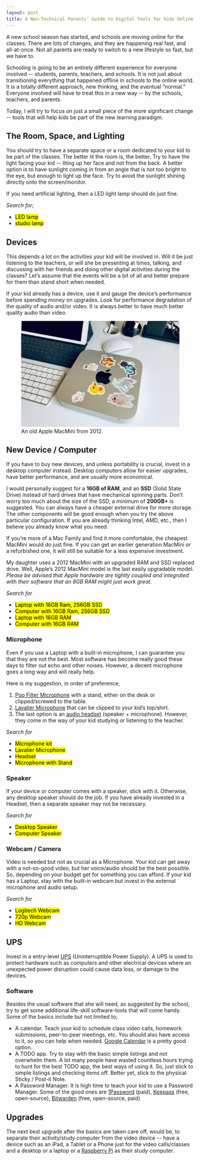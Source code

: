 ```yaml
---
layout: post
title: A Non-Technical Parents’ Guide to Digital Tools for Kids Online Classes
---
```


A new school season has started, and schools are moving online for the classes. There are lots of changes, and they are happening real fast, and all-at-once. Not all parents are ready to switch to a new lifestyle so fast, but we have to.

Schooling is going to be an entirely different experience for everyone involved -- students, parents, teachers, and schools. It is not just about transitioning everything that happened offline in schools to the online world. It is a totally different approach, new thinking, and the eventual “normal.” Everyone involved will have to treat this in a new way -- by the schools, teachers, and parents.

Today, I will try to focus on just a small piece of the more significant change -- tools that will help kids be part of the new learning paradigm.

## The Room, Space, and Lighting

You should try to have a separate space or a room dedicated to your kid to be part of the classes. The better lit the room is, the better. Try to have the light facing your kid -- liting up her face and not from the back. A better option is to have sunlight coming in from an angle that is not too bright to the eye, but enough to light up the face. Try to avoid the sunlight shining directly onto the screen/monitor.

If you need artificial lighting, then a LED light lamp should do just fine.

_Search for;_

- <mark>LED lamp</mark>
- <mark>studio lamp</mark>


## Devices

This depends a lot on the activities your kid will be involved in. Will it be just listening to the teachers, or will she be presenting at times, talking, and discussing with her friends and doing other digital activities during the classes? Let’s assume that the events will be a bit of all and better prepare for them than stand short when needed.

If your kid already has a device, use it and gauge the device’s performance before spending money on upgrades. Look for performance degradation of the quality of audio and/or video. It is always better to have much better quality audio than video.

<figure class="feature">
  <img src="/static/2020/macmini-2012-model.jpg" alt="A 2012-Model Apple MacMini" loading="lazy">
  <figcaption>
    An old Apple MacMini from 2012.
  </figcaption>
</figure>

## New Device / Computer

If you have to buy new devices, and unless portability is crucial, invest in a desktop computer instead. Desktop computers allow for easier upgrades, have better performance, and are usually more economical.

I would personally suggest for a <strong>16GB of RAM</strong>, and an <strong>SSD</strong> (Solid State Drive) instead of hard drives that have mechanical spinning parts. Don’t worry too much about the size of the SSD, a minimum of <strong>200GB+</strong> is suggested. You can always have a cheaper external drive for more storage. The other components will be good enough when you try the above particular configuration. If you are already thinking Intel, AMD, etc., then I believe you already know what you need.

If you’re more of a Mac Family and find it more comfortable, the cheapest MacMini would do just fine. If you can get an earlier generation MacMini or a refurbished one, it will still be suitable for a less expensive investment.

My daughter uses a 2012 MacMini with an upgraded RAM and SSD replaced drive. Well, Apple’s 2012 MacMini model is the last easily upgradable model. _Please be advised that Apple hardware are tightly coupled and integrated with their software that an 8GB RAM might just work great._

_Search for_

- <mark>Laptop with 16GB Ram, 256GB SSD</mark>
- <mark>Computer with 16GB Ram, 256GB SSD</mark>
- <mark>Laptop with 16GB RAM</mark>
- <mark>Computer with 16GB RAM</mark>

### Microphone

Even if you use a Laptop with a built-in microphone, I can guarantee you that they are not the best. Most software has become really good these days to filter out echo and other noises. However, a decent microphone goes a long way and will really help.

Here is my suggestion, in order of preference;

1. <a href="https://en.wikipedia.org/wiki/Pop_filter">Pop Filter Microphone</a> with a stand, either on the desk or clipped/screwed to the table.
1. <a href="https://en.wikipedia.org/wiki/Lavalier_microphone">Lavalier Microphone</a> that can be clipped to your kid’s top/shirt.
1. The last option is an <a href="https://en.wikipedia.org/wiki/Headset_(audio)">audio headset</a> (speaker + microphone). However, they come in the way of your kid studying or listening to the teacher.

_Search for_

- <mark>Microphone kit</mark>
- <mark>Lavalier Microphone</mark>
- <mark>Headset</mark>
- <mark>Microphone with Stand</mark>

### Speaker

If your device or computer comes with a speaker, stick with it. Otherwise, any desktop speaker should do the job. If you have already invested in a Headset, then a separate speaker may not be necessary.

_Search for_

- <mark>Desktop Speaker</mark>
- <mark>Computer Speaker</mark>

### Webcam / Camera

Video is needed but not as crucial as a Microphone. Your kid can get away with a not-so-good video, but her voice/audio should be the best possible. So, depending on your budget get for something you can afford. If your kid has a Laptop, stay with the built-in webcam but invest in the external microphone and audio setup.

_Search for_

- <mark>Logitech Webcam</mark>
- <mark>720p Webcam</mark>
- <mark>HD Webcam</mark>


## UPS

Invest in a entry-level <a href="https://en.wikipedia.org/wiki/Uninterruptible_power_supply">UPS</a> (Uninterruptible Power Supply). A UPS is used to protect hardware such as computers and other electrical devices where an unexpected power disruption could cause data loss, or damage to the devices.

### Software

Besides the usual software that she will need, as suggested by the school, try to get some additional life-skill software-tools that will come handy. Some of the basics include but not limited to;

- A calendar. Teach your kid to schedule class video calls, homework submissions, peer-to-peer meetings, etc. You should also have access to it, so you can help when needed. <a href="https://calendar.google.com/">Google Calendar</a> is a pretty good option.
- A TODO app. Try to stay with the basic simple listings and not overwhelm them. A lot many people have wasted countless hours trying to hunt for the best TODO app, the best ways of using it. So, just stick to simple listings and checking items off. Better yet, stick to the physical Sticky / Post-it Note.
- A Password Manager. It is high time to teach your kid to use a Password Manager. Some of the good ones are <a href="https://1password.com">1Password</a> (paid), <a href="https://keepass.info">Keepass</a> (free, open-source), <a href="https://bitwarden.com">Bitwarden</a> (free, open-source, paid)


## Upgrades

The next best upgrade after the basics are taken care off, would be, to separate their activity/study computer from the video device -- have a device such as an iPad, a Tablet or a Phone just for the video calls/classes and a desktop or a laptop or a <a href="https://www.raspberrypi.org">Raspberry Pi</a> as their study computer.

